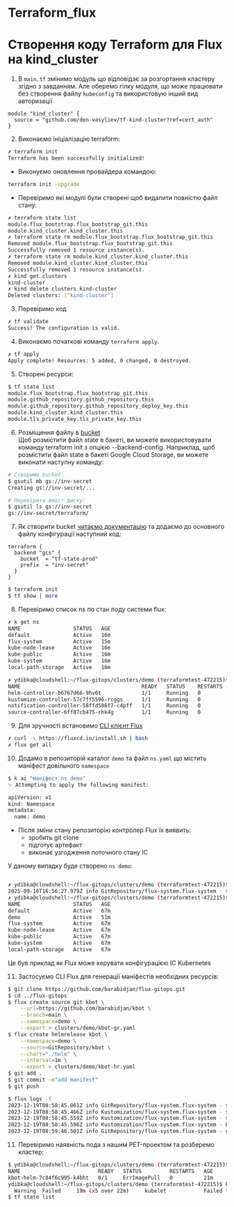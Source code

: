 # Terraform_flux
# Створення коду Terraform для Flux на kind_cluster

1. В `main.tf` змінимо модуль що відповідає за розгортання кластеру згідно з завданням. Але оберемо гілку модуля, що може працювати без створення файлу `kubeconfig` та використовую інший вид авторизації

```hcl
module "kind_cluster" {
  source = "github.com/den-vasyliev/tf-kind-cluster?ref=cert_auth"
}
```
2. Виконаємо ініціалізацію terraform:
```sh
✗ terraform init
Terraform has been successfully initialized!
```

- Виконуємо оновлення провайдера командою:
```sh
terraform init -upgrade
```
- Перевіримо які модулі були створені щоб видалити повністю файл стану:
```sh
✗ terraform state list
module.flux_bootstrap.flux_bootstrap_git.this
module.kind_cluster.kind_cluster.this
✗ terraform state rm module.flux_bootstrap.flux_bootstrap_git.this
Removed module.flux_bootstrap.flux_bootstrap_git.this
Successfully removed 1 resource instance(s).
✗ terraform state rm module.kind_cluster.kind_cluster.this        
Removed module.kind_cluster.kind_cluster.this
Successfully removed 1 resource instance(s).
✗ kind get clusters            
kind-cluster
✗ kind delete clusters kind-cluster
Deleted clusters: ["kind-cluster"]
```


3. Перевіримо код 
```sh
✗ tf validate
Success! The configuration is valid.
```

4. Виконаємо початкові команду `terraform apply`.
```sh
✗ tf apply
Apply complete! Resources: 5 added, 0 changed, 0 destroyed.
```

5. Створені ресурси:
```sh
$ tf state list
module.flux_bootstrap.flux_bootstrap_git.this
module.github_repository.github_repository.this
module.github_repository.github_repository_deploy_key.this
module.kind_cluster.kind_cluster.this
module.tls_private_key.tls_private_key.this
```

6. Розміщення файлу в [bucket](https://console.cloud.google.com/storage/browser)  
Щоб розмістити файл state в бакеті, ви можете використовувати команду terraform init з опцією --backend-config. Наприклад, щоб розмістити файл state в бакеті Google Cloud Storage, ви можете виконати наступну команду:
```sh
# Створимо bucket:
$ gsutil mb gs://inv-secret
Creating gs://inv-secret/...

# Перевірити вміст диску:
$ gsutil ls gs://inv-secret
gs://inv-secret/terraform/
```
7. Як створити bucket [читаємо документацію](https://developer.hashicorp.com/terraform/language/settings/backends/gcs#example-configuration) та додаємо до основного файлу конфігурації наступний код:

```hcl
terraform {
  backend "gcs" {
    bucket  = "tf-state-prod"
    prefix  = "inv-secret"
  }
}
```
```sh
$ terraform init
$ tf show | more
```

8. Перевіримо список ns по стан поду системи flux:
```sh
✗ k get ns
NAME                 STATUS   AGE
default              Active   16m
flux-system          Active   15m
kube-node-lease      Active   16m
kube-public          Active   16m
kube-system          Active   16m
local-path-storage   Active   16m

✗ ydibka@cloudshell:~/flux-gitops/clusters/demo (terraformtest-472215)$ k get po -n flux-system
NAME                                       READY   STATUS    RESTARTS   AGE
helm-controller-b6767d66-9hv6t             1/1     Running   0          65m
kustomize-controller-57c7ff5596-rcggs      1/1     Running   0          65m
notification-controller-58ffd586f7-c4pff   1/1     Running   0          65m
source-controller-6ff87cb475-rhk4g         1/1     Running   0          65m
``` 
9. Для зручності встановимо [CLI клієнт Flux](https://fluxcd.io/flux/installation/)
```sh
✗ curl -s https://fluxcd.io/install.sh | bash
✗ flux get all
```

10. Додамо в репозиторій каталог `demo` та файл `ns.yaml` що містить маніфест довільного `namespace`  
```sh
$ k ai "маніфест ns demo"
✨ Attempting to apply the following manifest:

apiVersion: v1
kind: Namespace
metadata:
  name: demo
```
- Після зміни стану репозиторію контролер Flux їх виявить:
    - зробить git clone  
    - підготує артефакт   
    - виконає узгодження поточного стану IC   

У даному випадку буде створено `ns demo`:
```sh

✗ ydibka@cloudshell:~/flux-gitops/clusters/demo (terraformtest-472215)$ flux logs -f
2025-09-16T16:56:27.979Z info GitRepository/flux-system.flux-system - stored artifact for commit 'Add Flux sync manifests' 
✗ ydibka@cloudshell:~/flux-gitops/clusters/demo (terraformtest-472215)$ k get ns
NAME                 STATUS   AGE
default              Active   67m
demo                 Active   51m
flux-system          Active   67m
kube-node-lease      Active   67m
kube-public          Active   67m
kube-system          Active   67m
local-path-storage   Active   67m
```
Це був приклад як Flux може керувати конфігурацією ІС Kubernetes

11. Застосуємо CLI Flux для генерації маніфестів необхідних ресурсів:
```sh
$ git clone https://github.com/barabidjan/flux-gitops.git
$ cd ../flux-gitops 
$ flux create source git kbot \
    --url=https://github.com/barabidjan/kbot \
    --branch=main \
    --namespace=demo \
    --export > clusters/demo/kbot-gr.yaml
$ flux create helmrelease kbot \
    --namespace=demo \
    --source=GitRepository/kbot \
    --chart="./helm" \
    --interval=1m \
    --export > clusters/demo/kbot-hr.yaml
$ git add .
$ git commit -m"add manifest"
$ git push

$ flux logs -f
2023-12-19T08:58:45.061Z info GitRepository/flux-system.flux-system - stored artifact for commit 'add manifest' 
2023-12-19T08:58:45.466Z info Kustomization/flux-system.flux-system - server-side apply for cluster definitions completed 
2023-12-19T08:58:45.559Z info Kustomization/flux-system.flux-system - server-side apply completed 
2023-12-19T08:58:45.596Z info Kustomization/flux-system.flux-system - Reconciliation finished in 498.659581ms, next run in 10m0s 
2023-12-19T08:59:46.501Z info GitRepository/flux-system.flux-system - garbage collected 1 artifacts 
```

11. Перевіримо наявність пода з нашим PET-проектом та розберемо кластер:
```sh
$ ydibka@cloudshell:~/flux-gitops/clusters/demo (terraformtest-472215)$ k get po -n demo
NAME                         READY   STATUS         RESTARTS   AGE
kbot-helm-7c84f6c995-k4bht   0/1     ErrImagePull   0          21m
ydibka@cloudshell:~/flux-gitops/clusters/demo (terraformtest-472215)$ k describe po -n demo | grep Warning
  Warning  Failed     19m (x5 over 22m)     kubelet            Failed to pull image "barabidjan/helm:v1.1.0-cc72606-amd64": failed to pull and unpack image "docker.io/barabidjan/helm:v1.1.0-cc72606-amd64": failed to resolve reference "docker.io/barabidjan/helm:v1.1.0-cc72606-amd64": pull access denied, repository does not exist or may require authorization: server message: insufficient_scope: authorization failed
$ tf state list 
```
